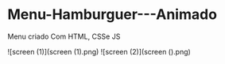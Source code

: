 # Menu-Hamburguer---Animado
Menu criado Com HTML, CSSe JS

![screen (1)](screen (1).png)
![screen (2)](screen ().png)

